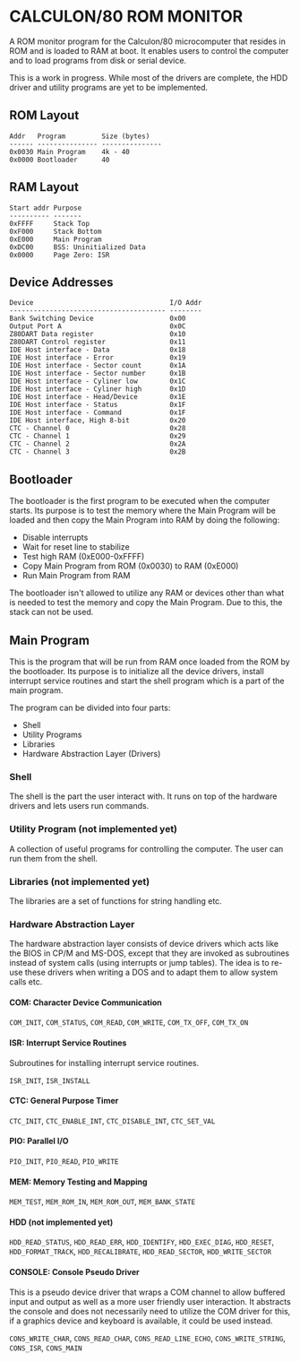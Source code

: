 CALCULON/80 ROM MONITOR
=======================

A ROM monitor program for the Calculon/80 microcomputer that resides in ROM and
is loaded to RAM at boot. It enables users to control the computer and to load
programs from disk or serial device.

This is a work in progress. While most of the drivers are complete, the HDD
driver and utility programs are yet to be implemented.

ROM Layout
----------

    Addr   Program         Size (bytes)
    ------ --------------- ---------------
    0x0030 Main Program    4k - 40
    0x0000 Bootloader      40

RAM Layout
----------

    Start addr Purpose
    ---------- -------
    0xFFFF     Stack Top
    0xF000     Stack Bottom
    0xE000     Main Program
    0xDC00     BSS: Uninitialized Data
    0x0000     Page Zero: ISR

Device Addresses
----------------

    Device                                  I/O Addr
    --------------------------------------- --------
    Bank Switching Device                   0x00
    Output Port A                           0x0C
    Z80DART Data register                   0x10
    Z80DART Control register                0x11
    IDE Host interface - Data               0x18
    IDE Host interface - Error              0x19
    IDE Host interface - Sector count       0x1A
    IDE Host interface - Sector number      0x1B
    IDE Host interface - Cyliner low        0x1C
    IDE Host interface - Cyliner high       0x1D
    IDE Host interface - Head/Device        0x1E
    IDE Host interface - Status             0x1F
    IDE Host interface - Command            0x1F
    IDE Host interface, High 8-bit          0x20
    CTC - Channel 0                         0x28
    CTC - Channel 1                         0x29
    CTC - Channel 2                         0x2A
    CTC - Channel 3                         0x2B

Bootloader
----------

The bootloader is the first program to be executed when the computer starts.
Its purpose is to test the memory where the Main Program will be loaded and
then copy the Main Program into RAM by doing the following:

  * Disable interrupts
  * Wait for reset line to stabilize
  * Test high RAM (0xE000-0xFFFF)
  * Copy Main Program from ROM (0x0030) to RAM (0xE000)
  * Run Main Program from RAM

The bootloader isn't allowed to utilize any RAM or devices other than what is
needed to test the memory and copy the Main Program. Due to this, the stack can
not be used.

Main Program
------------

This is the program that will be run from RAM once loaded from the ROM by the
bootloader. Its purpose is to initialize all the device drivers, install
interrupt service routines and start the shell program which is a part of the
main program.

The program can be divided into four parts:

  * Shell
  * Utility Programs
  * Libraries
  * Hardware Abstraction Layer (Drivers)

### Shell

The shell is the part the user interact with. It runs on top of the hardware
drivers and lets users run commands.

### Utility Program (not implemented yet)

A collection of useful programs for controlling the computer. The user can run
them from the shell.

### Libraries (not implemented yet)

The libraries are a set of functions for string handling etc.

### Hardware Abstraction Layer

The hardware abstraction layer consists of device drivers which acts like the
BIOS in CP/M and MS-DOS, except that they are invoked as subroutines instead of
system calls (using interrupts or jump tables). The idea is to re-use these
drivers when writing a DOS and to adapt them to allow system calls etc.

#### COM: Character Device Communication

`COM_INIT`, `COM_STATUS`, `COM_READ`, `COM_WRITE`, `COM_TX_OFF`, `COM_TX_ON`

#### ISR: Interrupt Service Routines

Subroutines for installing interrupt service routines.

`ISR_INIT`, `ISR_INSTALL`

#### CTC: General Purpose Timer

`CTC_INIT`, `CTC_ENABLE_INT`, `CTC_DISABLE_INT`, `CTC_SET_VAL`

#### PIO: Parallel I/O

`PIO_INIT`, `PIO_READ`, `PIO_WRITE`

#### MEM: Memory Testing and Mapping

`MEM_TEST`, `MEM_ROM_IN`, `MEM_ROM_OUT`, `MEM_BANK_STATE`

#### HDD (not implemented yet)

`HDD_READ_STATUS`, `HDD_READ_ERR`, `HDD_IDENTIFY`, `HDD_EXEC_DIAG`, `HDD_RESET`, `HDD_FORMAT_TRACK`,
`HDD_RECALIBRATE`, `HDD_READ_SECTOR`, `HDD_WRITE_SECTOR`

#### CONSOLE: Console Pseudo Driver

This is a pseudo device driver that wraps a COM channel to allow buffered
input and output as well as a more user friendly user interaction. It abstracts
the console and does not necessarily need to utilize the COM driver for this, if
a graphics device and keyboard is available, it could be used instead.

`CONS_WRITE_CHAR`, `CONS_READ_CHAR`, `CONS_READ_LINE_ECHO`, `CONS_WRITE_STRING`, `CONS_ISR`, `CONS_MAIN`
